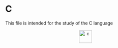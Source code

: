 # C
This file is intended for the study of the C language

<p align = "center">
  <img src="https://cdn.jsdelivr.net/gh/devicons/devicon/icons/c/c-plain.svg" alt="c" width="40" height="40"/>
 </p>
